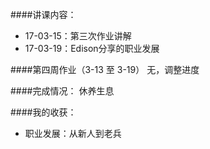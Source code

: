 ####讲课内容：
- 17-03-15：第三次作业讲解
- 17-03-19：Edison分享的职业发展

####第四周作业（3-13 至 3-19）
无，调整进度

####完成情况：
休养生息

####我的收获：
- 职业发展：从新人到老兵
